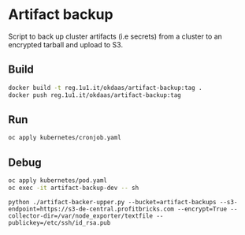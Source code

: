 # Artifact backup

Script to back up cluster artifacts (i.e secrets) from a cluster
to an encrypted tarball and upload to S3.

## Build

```sh
docker build -t reg.1u1.it/okdaas/artifact-backup:tag .
docker push reg.1u1.it/okdaas/artifact-backup:tag
```

## Run

```sh
oc apply kubernetes/cronjob.yaml
```

## Debug

```sh
oc apply kubernetes/pod.yaml
oc exec -it artifact-backup-dev -- sh
```

```
python ./artifact-backer-upper.py --bucket=artifact-backups --s3-endpoint=https://s3-de-central.profitbricks.com --encrypt=True --collector-dir=/var/node_exporter/textfile --publickey=/etc/ssh/id_rsa.pub
```